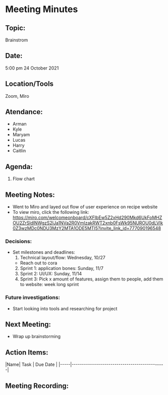 # Meeting Minutes</h1>

## Topic: 
Brainstrom

## Date:
5:00 pm
24 October 2021 

## Location/Tools
Zoom, Miro

## Atendance:
- Arman
- Kyle
- Maryam
- Lucas
- Harry
- Caitlin

##  Agenda:

1. Flow chart

##  Meeting Notes: 
- Went to Miro and layed out flow of user experience on recipe website 
- To view miro, click the following link: https://miro.com/welcomeonboard/cXFIbEw5Z2xHd290Mkd6UkFoMHZOU2ZrSldlNWgzS2lJa1NVa2R0VmIzakRWT2xnb0FsWk95NUROU0dLVlk0Z3wzMDc0NDU3MzY2MTA1ODE5MTI5?invite_link_id=777090196548
### Decisions:
- Set milestones and deadlines: 
  1. Technical layout/flow: Wednesday, 10/27
  	- Reach out to cora 
  2. Sprint 1: application bones: Sunday, 11/7
  3. Sprint 2: UI/UX: Sunday, 11/14
  4. Sprint 3: Pick x amount of features, assign them to people, add them to website: week long sprint

### Future investigations: 
- Start looking into tools and researching for project
  
## Next Meeting:
- Wrap up brainstorming 
  
## Action Items:

|Name| Task                        | Due Date |
|-----|----------------------------------------------|

## Meeting Recording:
